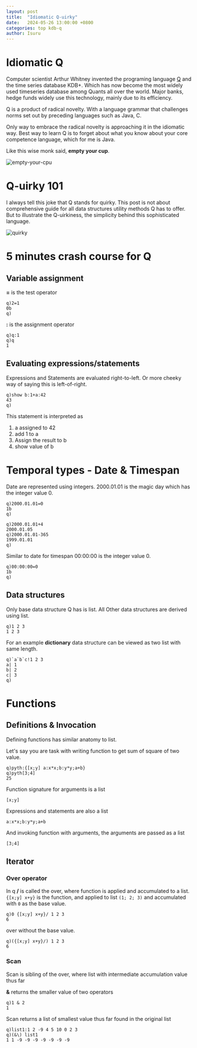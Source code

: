 ```yaml
---
layout: post
title:  "Idiomatic Q-uirky"
date:   2024-05-26 13:00:00 +0800
categories: top kdb-q
author: Isuru
---
```


# Idiomatic Q

Computer scientist Arthur Whitney invented the programing language [Q](https://code.kx.com/q4m3/0_Overview/) and the time series database KDB+.
Which has now become the most widely used timeseries database among Quants all over the world. Major banks, hedge funds widely use this technology,
mainly due to its efficiency. 

Q is a product of radical novelty. With a language grammar that challenges norms set out by preceding languages such as Java, C.

Only way to embrace the radical novelty is approaching it in the idiomatic way. 
Best way to learn Q is to forget about what you know about your core competence language, which for me is Java. 


Like this wise monk said, **empty your cup**.

![empty-your-cpu](/assets/img/kdb-q/empty_your_cup.gif)


# Q-uirky 101

I always tell this joke that Q stands for quirky. This post is not about comprehensive guide for all data structures utility methods Q has to offer.
But to illustrate the Q-uirkiness, the simplicity behind this sophisticated language.

![quirky](/assets/img/kdb-q/quirky.gif)

# 5 minutes crash course for Q

## Variable assignment 

**=** is the test operator

```shell
q)2=1
0b
q)
```

**:** is the assignment operator

```shell
q)q:1
q)q
1
```

## Evaluating expressions/statements

Expressions and Statements are evaluated right-to-left. 
Or more cheeky way of saying this is left-of-right.

```shell
q)show b:1+a:42
43
q)
```

This statement is interpreted as 

1. a assigned to 42
2. add 1 to a
3. Assign the result to b
4. show value of b

# Temporal types - Date & Timespan

Date are represented using integers. 
2000.01.01 is the magic day which has the integer value 0.
```shell
q)2000.01.01=0
1b
q)
```

```shell
q)2000.01.01+4
2000.01.05
q)2000.01.01-365
1999.01.01
q)
```

Similar to date for timespan 00:00:00 is the integer value 0.

```shell
q)00:00:00=0
1b
q)
```

## Data structures

Only base data structure Q has is list. All Other data structures are derived using list.

```shell
q)1 2 3
1 2 3
```

For an example **dictionary** data structure can be viewed as two list with same length. 

```shell
q)`a`b`c!1 2 3
a| 1
b| 2
c| 3
q)
```

# Functions

## Definitions & Invocation

Defining functions has similar anatomy to list.

Let's say you are task with writing function to get sum of square of two value.

```shell
q)pyth:{[x;y] a:x*x;b:y*y;a+b}
q)pyth[3;4]
25
```

Function signature for arguments is a list
```shell
[x;y]
```

Expressions and statements are also a list 
```shell
a:x*x;b:y*y;a+b
```

And invoking function with arguments, the arguments are passed as a list
```shell
[3;4]
```

## Iterator

### Over operator

In q **/** is called the over, where function is applied and accumulated to a list.
`{[x;y] x+y}` is the function, and applied to list `(1; 2; 3)` and accumulated with `0` as the base value.

```shell
q)0 {[x;y] x+y}/ 1 2 3
6
```

over without the base value.

```shell
q)({[x;y] x+y}/) 1 2 3
6
```

### Scan

Scan is sibling of the over, where list with intermediate accumulation value thus far  

**&** returns the smaller value of two operators
```shell
q)1 & 2
1
```

Scan returns a list of smallest value thus far found in the original list

```shell
q)list1:1 2 -9 4 5 10 0 2 3
q)(&\) list1 
1 1 -9 -9 -9 -9 -9 -9 -9
```



